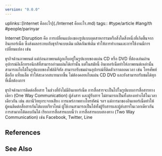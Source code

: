 ```yaml
---
version: "0.0.0"
---
```

uplinks::[Internet คืออะไร](./Internet คืออะไร.md)
tags:: #type/article #lang/th #people/parinyar 

Internet Disruption คือ การเปลี่ยนแปลงของรูปแบบอุตสาหกรรมหรือสิ่งใดสิ่งหนึ่งที่เกิดขึ้นจากอินเทอร์เน็ต ซึ่งส่งผลกระทบกับธุรกิจแบบเดิม ผลิตภัณฑ์เดิม ทำให้การทำงานและการใช้งานมีการเปลี่ยนแปลง เช่น 

ธุรกิจด้านภาพยนต์ แต่ก่อนภาพยนต์ถูกเก็บอยู่ในรูปแบบของแผ่น CD หรือ DVD ที่ต้องเล่นผ่านอุปกรณ์อิเล็กทรอนิกส์ที่สามารถอ่านแผ่นได้เท่านั้น แต่ในสมัยนี้ อินเทอร์เน็ตทำให้ภาพยนต์เหล่านั้น สามารถเก็บได้ในรูปแบบของไฟล์ดิจิทัล สามารถรับชมผ่านอุปกรณ์ที่ติดตัวเราตลอดเวลา เช่น โทรศัพท์มือถือ แท็บแล็ต ทำให้สะดวกสบายมากขึ้น ไม่ต้องคอยเก็บแผ่น CD DVD และยังสามารถรับชมได้ทุกที่เมื่อต้องการ 

ธุรกิจด้านการติดต่อสื่อสาร ในช่วงที่ยังไม่มีอินเทอร์เน็ต การสื่อสารจะเป็นไปในรูปแบบการสื่อสารทางเดียว (One Way Communication) ผู้ส่งสาร และผู้รับสาร ไม่สามารถเป็นทั้งสองอย่างได้ในเวลาเดียวกัน เช่น สถานีวิทยุกระจายเสียง การแพร่ภาพทางโทรทัศน์ ฯลฯ แต่การมาของอินเทอร์เน็ตทำให้ผู้คนติดต่อสื่อสารกันได้แบบเรียวไทม์ ผู้ใช้งานสามารถเป็นได้ทั้งผู้รับสารและผู้ส่งสารในเวลาเดียวกัน การสามาถโต้ตอบกันได้ เรียกการสื่อสารแบบนี้ว่า การสื่อสารแบบสองทาง (Two Way Communication) เช่น Facebook, Twitter, Line

## References

## See Also

